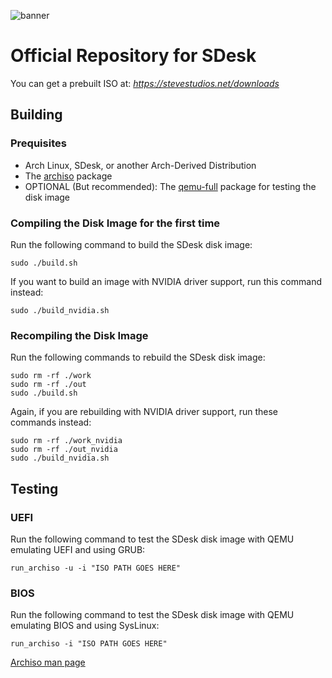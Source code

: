 ![banner](https://github.com/user-attachments/assets/2f3ff9d7-d552-4ee8-a3fd-ad67c6415936)
# Official Repository for SDesk

You can get a prebuilt ISO at: _https://stevestudios.net/downloads_

## Building

### Prequisites
- Arch Linux, SDesk, or another Arch-Derived Distribution
- The [archiso](https://archlinux.org/packages/extra/any/archiso/) package
- OPTIONAL (But recommended): The [qemu-full](https://archlinux.org/packages/extra/x86_64/qemu-full/) package for testing the disk image
  
### Compiling the Disk Image for the first time

Run the following command to build the SDesk disk image:

```
sudo ./build.sh
```

If you want to build an image with NVIDIA driver support, run this command instead:

```
sudo ./build_nvidia.sh
```

### Recompiling the Disk Image

Run the following commands to rebuild the SDesk disk image:

```
sudo rm -rf ./work
sudo rm -rf ./out
sudo ./build.sh
```

Again, if you are rebuilding with NVIDIA driver support, run these commands instead:

```
sudo rm -rf ./work_nvidia
sudo rm -rf ./out_nvidia
sudo ./build_nvidia.sh
```

## Testing

### UEFI
Run the following command to test the SDesk disk image with QEMU emulating UEFI and using GRUB:
 
```
run_archiso -u -i "ISO PATH GOES HERE"
```

### BIOS
Run the following command to test the SDesk disk image with QEMU emulating BIOS and using SysLinux:
 
```
run_archiso -i "ISO PATH GOES HERE"
```

[Archiso man page](https://wiki.archlinux.org/title/archiso)
